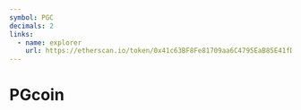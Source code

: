 ```yaml
---
symbol: PGC
decimals: 2
links:
  - name: explorer
    url: https://etherscan.io/token/0x41c63BF8Fe81709aa6C4795EaB85E41fD067BF26
---
```


# PGcoin
